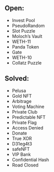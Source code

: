 ## Open:
- Invest Pool
- PseudoRandom
- Slot Puzzle
- Moloch’s Vault
- WETH-11
- Panda Token
- Gate
- WETH-10
- Collatz Puzzle

## Solved:
- Pelusa
- Gold NFT
- Arbitrage
- Voting Machine
- Private Club
- Predictable NFT
- Private Flag
- Access Denied
- Donate
- True XOR
- D31eg4t3
- safeNFT
- VIP Bank
- Confidential Hash
- Road Closed